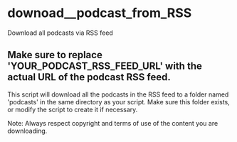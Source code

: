 # downoad__podcast_from_RSS
Download all podcasts via RSS feed


## Make sure to replace 'YOUR_PODCAST_RSS_FEED_URL' with the actual URL of the podcast RSS feed.

This script will download all the podcasts in the RSS feed to a folder named 'podcasts' in the same directory as your script. Make sure this folder exists, or modify the script to create it if necessary.

Note: Always respect copyright and terms of use of the content you are downloading.
